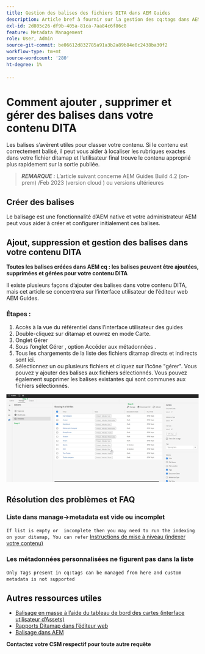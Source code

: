 ```yaml
---
title: Gestion des balises des fichiers DITA dans AEM Guides
description: Article bref à fournir sur la gestion des cq:tags dans AEM Guides
exl-id: 2d805c26-df9b-405a-81ca-7aa84c6f86c8
feature: Metadata Management
role: User, Admin
source-git-commit: be06612d832785a91a3b2a89b84e0c2438ba30f2
workflow-type: tm+mt
source-wordcount: '280'
ht-degree: 1%

---
```


# Comment ajouter , supprimer et gérer des balises dans votre contenu DITA

Les balises s’avèrent utiles pour classer votre contenu. Si le contenu est correctement balisé, il peut vous aider à localiser les rubriques exactes dans votre fichier ditamap et l’utilisateur final trouve le contenu approprié plus rapidement sur la sortie publiée.

> **_REMARQUE :_** L’article suivant concerne AEM Guides Build 4.2 (on-prem) /Feb 2023 (version cloud ) ou versions ultérieures


## Créer des balises

Le balisage est une fonctionnalité d’AEM native et votre administrateur AEM peut vous aider à créer et configurer initialement ces balises.


## Ajout, suppression et gestion des balises dans votre contenu DITA

**Toutes les balises créées dans AEM cq : les balises peuvent être ajoutées, supprimées et gérées pour votre contenu DITA**

Il existe plusieurs façons d’ajouter des balises dans votre contenu DITA, mais cet article se concentrera sur l’interface utilisateur de l’éditeur web AEM Guides.

### Étapes :

1. Accès à la vue du référentiel dans l’interface utilisateur des guides
2. Double-cliquez sur ditamap et ouvrez en mode Carte.
3. Onglet Gérer
4. Sous l’onglet Gérer , option Accéder aux métadonnées .
5. Tous les chargements de la liste des fichiers ditamap directs et indirects sont ici.
6. Sélectionnez un ou plusieurs fichiers et cliquez sur l’icône &quot;gérer&quot;. Vous pouvez y ajouter des balises aux fichiers sélectionnés.
Vous pouvez également supprimer les balises existantes qui sont communes aux fichiers sélectionnés.

<img title="Gestion des balises dans AEM Guides " alt="Gestion des balises dans DITA " src="ManageTags.jpg">

## Résolution des problèmes et FAQ

### Liste dans manage->metadata est vide ou incomplet

`If list is empty or  incomplete then you may need to run the indexing on your ditamap, You can refer` [Instructions de mise à niveau (indexer votre contenu)](https://experienceleague.adobe.com/docs/experience-manager-guides-learn/tutorials/install-guide/on-prem-ig/download-install-upgrade-aemg/upgrade-xml-documentation.html?lang=en#steps-to-index-the-existing-content-to-use-the-new-find-and-replace%3A)

### Les métadonnées personnalisées ne figurent pas dans la liste

`Only Tags present in cq:tags can be managed from here and custom metadata is not supported`




## Autres ressources utiles

- [Balisage en masse à l’aide du tableau de bord des cartes (interface utilisateur d’Assets)](https://experienceleague.adobe.com/docs/experience-manager-guides-learn/tutorials/user-guide/manaege-metadata/map-editor-bulk-tagging.html?lang=en)
- [Rapports Ditamap dans l’éditeur web](https://experienceleague.adobe.com/docs/experience-manager-guides-learn/tutorials/user-guide/reports-aem-guide/reports-web-editor.html?lang=en)
- [Balisage dans AEM](https://experienceleague.adobe.com/docs/experience-manager-learn/assets/configuring/tagging.html?lang=en)


**Contactez votre CSM respectif pour toute autre requête**
